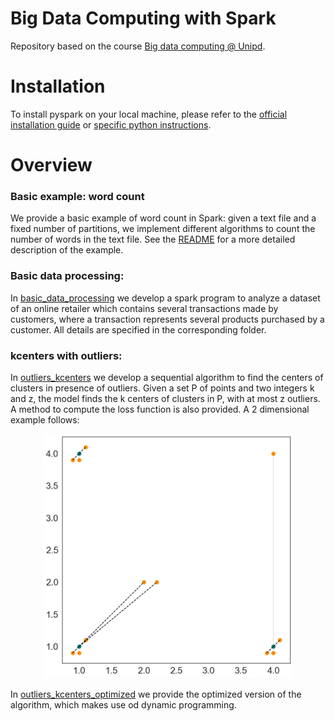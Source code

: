 # Big Data Computing with Spark
Repository based on the course [Big data computing @ Unipd](https://didattica.unipd.it/off/2021/LM/IN/IN2371/002PD/INP7079233/G2GR2).

# Installation 
To install pyspark on your local machine, please refer to the [official installation guide](https://spark.apache.org/docs/latest/installation.html) or [specific python instructions](http://www.dei.unipd.it/~capri/BDC/PythonInstructions.html).

# Overview
### Basic example: word count
We provide a basic example of word count in Spark: given a text file and a fixed number of partitions, we implement different algorithms to count the number of words in the text file. See the [README](https://github.com/nicolezattarin/Big-Data-Computing/tree/main/word_count) for a more detailed description of the example.

### Basic data processing: 
In [basic_data_processing](https://github.com/nicolezattarin/Big-Data-Computing/tree/main/basic_data_processing) we develop a spark program to analyze a dataset of an online retailer which contains several transactions made by customers, where a transaction represents several products purchased by a customer. All details are specified in the corresponding folder.

### kcenters with outliers:
In [outliers_kcenters](https://github.com/nicolezattarin/Big-Data-Computing/tree/main/outliers_kcenters) we develop a sequential algorithm to find the centers of clusters in presence of outliers.
Given a set P of points and two integers k and z, the model finds the k centers of clusters in P, with at most z outliers. A method to compute the loss function is also provided.
A 2 dimensional example follows:
<p align="center">
  <img src="outliers_kcenters/kcenter_k3_z1_test.png" width="400" />
</p>

In [outliers_kcenters_optimized](https://github.com/nicolezattarin/Big-Data-Computing/tree/main/outliers_kcenters_optimized) we provide the optimized version of the algorithm, which makes use od dynamic programming.


